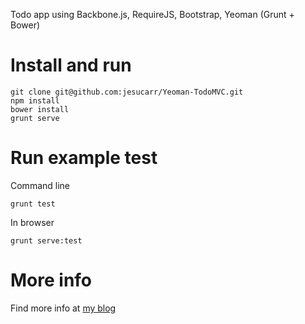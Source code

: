 Todo app using Backbone.js, RequireJS, Bootstrap, Yeoman (Grunt + Bower)

# Install and run #

	git clone git@github.com:jesucarr/Yeoman-TodoMVC.git
	npm install
	bower install
	grunt serve

# Run example test #
Command line

    grunt test

In browser

    grunt serve:test

# More info #

Find more info at [my blog](http://www.frontendmatters.com/todo-app-using-backbone-requirejs-bootstrap-yeoman-grunt-bower/)